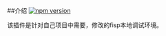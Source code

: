 ##介绍
[![npm version](https://badge.fury.io/js/fis-plus-disk.svg)](http://badge.fury.io/js/fis-plus-disk)

该插件是针对自己项目中需要，修改的fisp本地调试环境。
